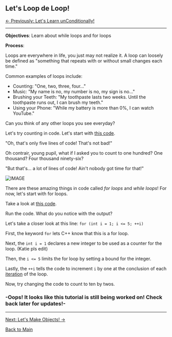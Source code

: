 ## Let's Loop de Loop!

[<- Previously:  Let's Learn unConditionally!](Conditionals.md)

----------------------------------------------------------------------------------------

**Objectives**: Learn about while loops and for loops

**Process**: 

Loops are everywhere in life, you just may not realize it. A loop can loosely be defined as "something that repeats with or without small changes each time."

Common examples of loops include:
* Counting: "One, two, three, four..."
* Music: "My name is no, my number is no, my sign is no..."
* Brushing your Teeth: "My toothpaste lasts two weeks. Until the toothpaste runs out, I can brush my teeth."
* Using your Phone: "While my battery is more than 0%, I can watch YouTube."

Can you think of any other loops you see everyday?

Let's try counting in code. Let's start with [this code](https://ideone.com/t4YjmL).

"Oh, that's only five lines of code! That's not bad!"

Oh contrair, young pupil, what if I asked you to count to one hundred? One thousand? Four thousand ninety-six?

"But that's... a lot of lines of code! Ain't nobody got time for that!"

![IMAGE](http://quotespictures.com/wp-content/uploads/2013/04/dont-worryi-got-your-back-funny-quote.jpg)

There are these amazing things in code called *for loops* and *while loops*! For now, let's start with for loops.

Take a look at [this code](https://ideone.com/OyduQ8).

Run the code. What do you notice with the output?

Let's take a closer look at this line: `for (int i = 1; i <= 5; ++i)`

First, the keyword `for` lets C++ know that this is a for loop.

Next, the `int i = 1` declares a new integer to be used as a counter for the loop. (Katie pls edit)

Then, the `i <= 5` limits the for loop by setting a bound for the integer.

Lastly, the `++i` tells the code to increment `i` by one at the conclusion of each [iteration](https://www.techopedia.com/definition/3821/iteration) of the loop.

Now, try changing the code to count to ten by twos. 

### -Oops! It looks like this tutorial is still being worked on! Check back later for updates!-

----------------------------------------------------------------------------------------

[Next: Let's Make Objects! ->](Objects.md)

[Back to Main](../../README.md)

